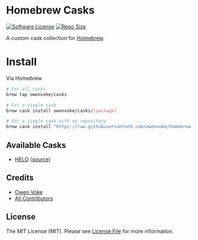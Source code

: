 # Homebrew Casks

[![Software License][ico-license]](LICENSE.md)
[![Repo Size][ico-github-repo-size]][link-github-repo-size]

A custom cask collection for [Homebrew][link-homebrew].

# Install

Via Homebrew

```bash
# For all casks
brew tap owenvoke/casks

# For a single cask
brew cask install owenvoke/casks/[package]

# For a single cask with no repository
brew cask install "https://raw.githubusercontent.com/owenvoke/homebrew-casks/master/Casks/[package].rb"
```

## Available Casks

- [HELO](https://usehelo.com) ([source](./Casks/helo.rb))

## Credits

- [Owen Voke][link-author]
- [All Contributors][link-contributors]

## License

The MIT License (MIT). Please see [License File](LICENSE.md) for more information.

[ico-license]: https://img.shields.io/badge/license-MIT-brightgreen.svg?style=flat-square
[ico-github-repo-size]: https://img.shields.io/github/repo-size/owenvoke/homebrew-casks?style=flat-square

[link-github-repo-size]: https://github.com/owenvoke/homebrew-casks/tree/master/Casks
[link-homebrew]: https://brew.sh
[link-author]: https://github.com/owenvoke
[link-contributors]: ../../contributors
